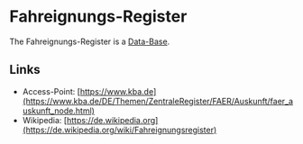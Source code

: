 # Fahreignungs-Register

The Fahreignungs-Register is a [Data-Base](2000245.md).

## Links

- Access-Point: [https://www.kba.de](https://www.kba.de/DE/Themen/ZentraleRegister/FAER/Auskunft/faer_auskunft_node.html)
- Wikipedia: [https://de.wikipedia.org](https://de.wikipedia.org/wiki/Fahreignungsregister)
